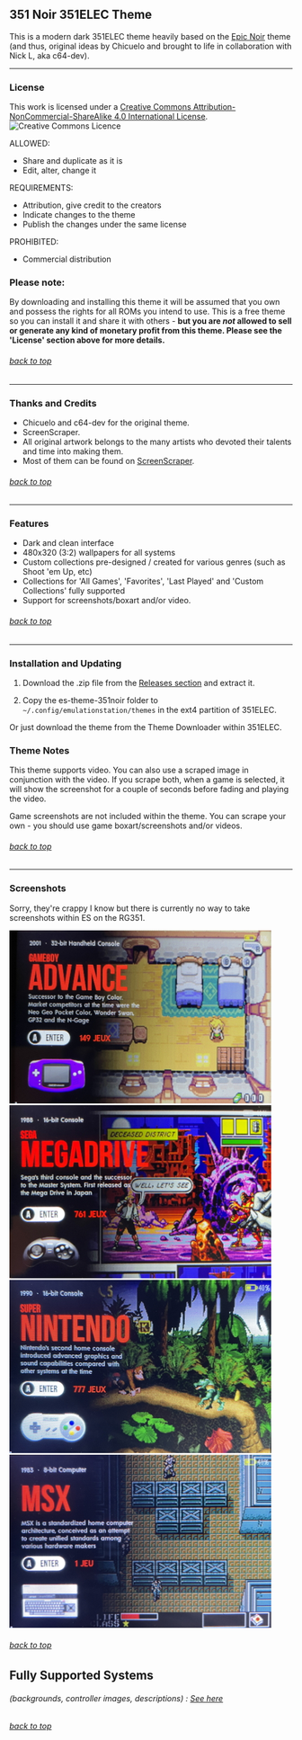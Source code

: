 ## 351 Noir 351ELEC Theme

This is a modern dark 351ELEC theme heavily based on the [Epic Noir](https://github.com/c64-dev/es-theme-epicnoir) theme (and thus, original ideas by Chicuelo and brought to life in collaboration with Nick L, aka c64-dev).

---

### License

This work is licensed under a [Creative Commons Attribution-NonCommercial-ShareAlike 4.0 International License](http://creativecommons.org/licenses/by-nc-sa/4.0/). \
![Creative Commons Licence](https://i.creativecommons.org/l/by-nc-sa/4.0/88x31.png "Creative Commons Licence")

ALLOWED:
- Share and duplicate as it is
- Edit, alter, change it

REQUIREMENTS:
- Attribution, give credit to the creators
- Indicate changes to the theme
- Publish the changes under the same license

PROHIBITED:
- Commercial distribution

### Please note:
By downloading and installing this theme it will be assumed that you own and possess the rights for all ROMs you intend to use. This is a free theme so you can install it and share it with others - **but you are *not* allowed to sell or generate any kind of monetary profit from this theme. Please see the 'License' section above for more details.**

###### [back to top](https://github.com/MonsieurDaz/es-theme-351noir#351-noir-351elec-theme)

---

### Thanks and Credits
* Chicuelo and c64-dev for the original theme.
* ScreenScraper.
* All original artwork belongs to the many artists who devoted their talents and time into making them. 
* Most of them can be found on [ScreenScraper](https://www.screenscraper.fr/).

###### [back to top](https://github.com/MonsieurDaz/es-theme-351noir#351-noir-351elec-theme)

---

### Features

* Dark and clean interface
* 480x320 (3:2) wallpapers for all systems
* Custom collections pre-designed / created for various genres (such as Shoot 'em Up, etc)
* Collections for 'All Games', 'Favorites', 'Last Played' and 'Custom Collections' fully supported
* Support for screenshots/boxart and/or video.

###### [back to top](https://github.com/MonsieurDaz/es-theme-351noir#351-noir-351elec-theme)

---

### Installation and Updating

1. Download the .zip file from the [Releases section](https://github.com/MonsieurDaz/es-theme-351noir/releases) and extract it.

2. Copy the es-theme-351noir folder to `~/.config/emulationstation/themes` in the ext4 partition of 351ELEC.

Or just download the theme from the Theme Downloader within 351ELEC.

### Theme Notes

This theme supports video. You can also use a scraped image in conjunction with the video. If you scrape both, when a game is selected, it will show the screenshot for a couple of seconds before fading and playing the video.

Game screenshots are not included within the theme. You can scrape your own - you should use game boxart/screenshots and/or videos.

###### [back to top](https://github.com/MonsieurDaz/es-theme-351noir#351-noir-351elec-theme)

---

### Screenshots

Sorry, they're crappy I know but there is currently no way to take screenshots within ES on the RG351.

![Sample01](https://github.com/MonsieurDaz/es-theme-351noir/blob/master/_art/samples/001.jpg) \
![Sample02](https://github.com/MonsieurDaz/es-theme-351noir/blob/master/_art/samples/002.jpg) \
![Sample03](https://github.com/MonsieurDaz/es-theme-351noir/blob/master/_art/samples/003.jpg) \
![Sample04](https://github.com/MonsieurDaz/es-theme-351noir/blob/master/_art/samples/004.jpg)


###### [back to top](https://github.com/MonsieurDaz/es-theme-351noir#351-noir-351elec-theme)

## Fully Supported Systems
###### (backgrounds, controller images, descriptions) : [See here](https://github.com/c64-dev/es-theme-epicnoir#fully-supported-systems)

###### [back to top](https://github.com/MonsieurDaz/es-theme-351noir#351-noir-351elec-theme)
